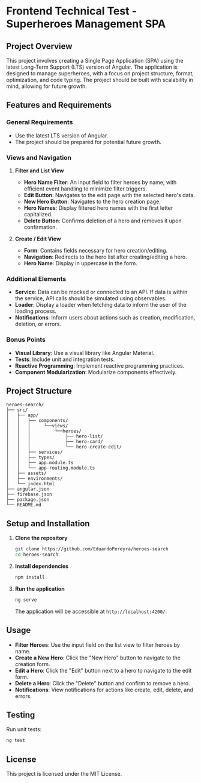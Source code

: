 # Frontend Technical Test - Superheroes Management SPA

## Project Overview

This project involves creating a Single Page Application (SPA) using the latest Long-Term Support (LTS) version of Angular. The application is designed to manage superheroes, with a focus on project structure, format, optimization, and code typing. The project should be built with scalability in mind, allowing for future growth.

## Features and Requirements

### General Requirements
- Use the latest LTS version of Angular.
- The project should be prepared for potential future growth.

### Views and Navigation
1. **Filter and List View**
   - **Hero Name Filter**: An input field to filter heroes by name, with efficient event handling to minimize filter triggers.
   - **Edit Button**: Navigates to the edit page with the selected hero's data.
   - **New Hero Button**: Navigates to the hero creation page.
   - **Hero Names**: Display filtered hero names with the first letter capitalized.
   - **Delete Button**: Confirms deletion of a hero and removes it upon confirmation.

2. **Create / Edit View**
   - **Form**: Contains fields necessary for hero creation/editing.
   - **Navigation**: Redirects to the hero list after creating/editing a hero.
   - **Hero Name**: Display in uppercase in the form.

### Additional Elements
- **Service**: Data can be mocked or connected to an API. If data is within the service, API calls should be simulated using observables.
- **Loader**: Display a loader when fetching data to inform the user of the loading process.
- **Notifications**: Inform users about actions such as creation, modification, deletion, or errors.

### Bonus Points
- **Visual Library**: Use a visual library like Angular Material.
- **Tests**: Include unit and integration tests.
- **Reactive Programming**: Implement reactive programming practices.
- **Component Modularization**: Modularize components effectively.

## Project Structure

```plaintext
heroes-search/
├── src/
│   ├── app/
│   │   ├── components/
│   │   │     └──views/
│   │   │         └──heroes/
│   │   │             ├── hero-list/
│   │   │             ├── hero-card/
│   │   │             └── hero-create-edit/
│   │   ├── services/
│   │   ├── types/
│   │   ├── app.module.ts
│   │   └── app-routing.module.ts
│   ├── assets/
│   ├── environments/
│   └── index.html
├── angular.json
├── firebase.json
├── package.json
└── README.md
```

## Setup and Installation

1. **Clone the repository**
   ```sh
   git clone https://github.com/EduardoPereyra/heroes-search
   cd heroes-search
   ```

2. **Install dependencies**
   ```sh
   npm install
   ```

3. **Run the application**
   ```sh
   ng serve
   ```
   The application will be accessible at `http://localhost:4200/`.

## Usage

- **Filter Heroes**: Use the input field on the list view to filter heroes by name.
- **Create a New Hero**: Click the "New Hero" button to navigate to the creation form.
- **Edit a Hero**: Click the "Edit" button next to a hero to navigate to the edit form.
- **Delete a Hero**: Click the "Delete" button and confirm to remove a hero.
- **Notifications**: View notifications for actions like create, edit, delete, and errors.

## Testing

Run unit tests:
```sh
ng test
```

## License

This project is licensed under the MIT License.
